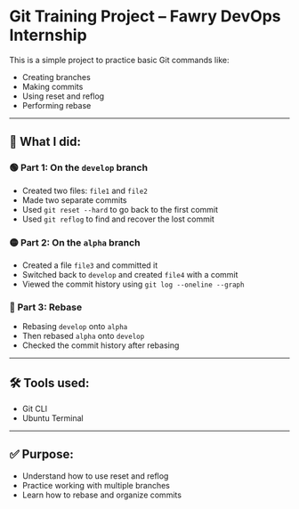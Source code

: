 # Git Training Project – Fawry DevOps Internship

This is a simple project to practice basic Git commands like:
- Creating branches
- Making commits
- Using reset and reflog
- Performing rebase

---

## 📌 What I did:

### 🟢 Part 1: On the `develop` branch
- Created two files: `file1` and `file2`
- Made two separate commits
- Used `git reset --hard` to go back to the first commit
- Used `git reflog` to find and recover the lost commit

### 🟡 Part 2: On the `alpha` branch
- Created a file `file3` and committed it
- Switched back to `develop` and created `file4` with a commit
- Viewed the commit history using `git log --oneline --graph`

### 🔁 Part 3: Rebase
- Rebasing `develop` onto `alpha`
- Then rebased `alpha` onto `develop`
- Checked the commit history after rebasing

---

## 🛠 Tools used:
- Git CLI
- Ubuntu Terminal

---

## ✅ Purpose:
- Understand how to use reset and reflog
- Practice working with multiple branches
- Learn how to rebase and organize commits


